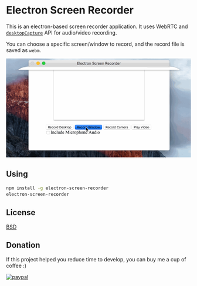 # Electron Screen Recorder

This is an electron-based screen recorder application. It uses WebRTC and
[`desktopCapture`](https://github.com/electron/electron/blob/master/docs/api/desktop-capturer.md#desktopcapturer) API for audio/video recording.

You can choose a specific screen/window to record, and the record file is saved
as `webm`.

![screenshot](screenshot/screen-recorder.gif)

## Using

```sh
npm install -g electron-screen-recorder
electron-screen-recorder
```

## License

[BSD](LICENSE)

## Donation

If this project helped you reduce time to develop, you can buy me a cup of coffee :)

[![paypal](https://img.shields.io/badge/donate-paypal-brightgreen.svg)](https://www.paypal.com/cgi-bin/webscr?cmd=_s-xclick&hosted_button_id=CNEG9K5ARLDZU)
